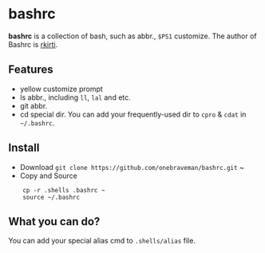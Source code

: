 # bashrc

**bashrc** is a collection of bash, such as abbr., `$PS1` customize. The author of Bashrc is [rkirti](https://github.com/rkirti).

## Features

* yellow customize prompt 
* ls abbr., including `ll`, `lal` and etc.
* git abbr.
* cd special dir. You can add your frequently-used dir to `cpro` & `cdat` in `~/.bashrc`.

## Install

* Download 
    `git clone https://github.com/onebraveman/bashrc.git` ~
* Copy and Source
```
    cp -r .shells .bashrc ~
    source ~/.bashrc
```

## What you can do?

You can add your special alias cmd to `.shells/alias` file.
